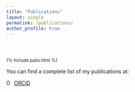 ```yaml
---
title: "Publications"
layout: single
permalink: /publications/
author_profile: true
---
```


<h1 style="color:black;font-size:40px;"></h1> 
<script type='text/javascript' src='https://d1bxh8uas1mnw7.cloudfront.net/assets/embed.js'></script>

<small>
{% include pubs.html %}
</small>

You can find a complete list of my publications at:

<div itemscope itemtype="https://schema.org/Person"><a itemprop="sameAs" content="https://orcid.org/0000-0002-8651-1615" href="https://orcid.org/0000-0002-8651-1615" target="orcid.widget" rel="me noopener noreferrer" style="vertical-align:top;"><img src="https://orcid.org/sites/default/files/images/orcid_16x16.png" style="width:1em;margin-right:.5em;" alt="ORCID iD icon">ORCiD</a></div>

<!--
{% for post in site.publications reversed %}
  {% include archive-single.html %}
{% endfor %}
-->
